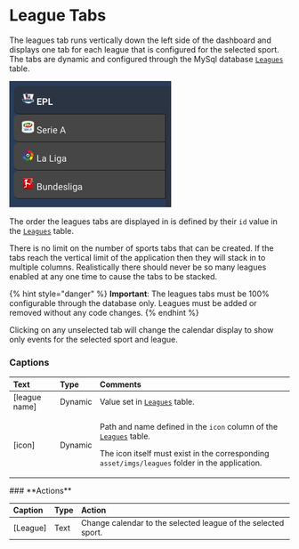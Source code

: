 # League Tabs

The leagues tab runs vertically down the left side of the dashboard and displays one tab for each league that is configured for the selected sport. The tabs are dynamic and configured through the MySql database [`Leagues`]() table. 

![](../../../.gitbook/assets/image%20%281%29.png)

The order the leagues tabs are displayed in is defined by their `id` value in the [`Leagues`]() table.

There is no limit on the number of sports tabs that can be created. If the tabs reach the vertical limit of the application then they will stack in to multiple columns. Realistically there should never be so many leagues enabled at any one time to cause the tabs to be stacked.

{% hint style="danger" %}
**Important**: The leagues tabs must be 100% configurable through the database only. Leagues must be added or removed without any code changes.
{% endhint %}

Clicking on any unselected tab will change the calendar display to show only events for the selected sport and league.

### **Captions**

<table>
  <thead>
    <tr>
      <th style="text-align:left">Text</th>
      <th style="text-align:left">Type</th>
      <th style="text-align:left">Comments</th>
    </tr>
  </thead>
  <tbody>
    <tr>
      <td style="text-align:left">[league name]</td>
      <td style="text-align:left">Dynamic</td>
      <td style="text-align:left">Value set in <a href><code>Leagues</code></a> table.</td>
    </tr>
    <tr>
      <td style="text-align:left">[icon]</td>
      <td style="text-align:left">Dynamic</td>
      <td style="text-align:left">
        <p>Path and name defined in the <code>icon</code> column of the <a href><code>Leagues</code></a> table.</p>
        <p>The icon itself must exist in the corresponding <code>asset/imgs/leagues</code> folder
          in the application.</p>
      </td>
    </tr>
  </tbody>
</table>### **Actions**

| Caption | Type | Action |
| :--- | :--- | :--- |
| \[League\] | Text | Change calendar to the selected league of the selected sport. |

